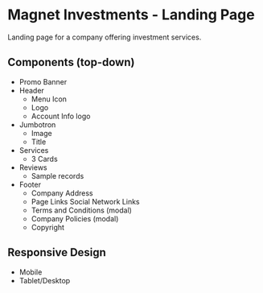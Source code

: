 # Magnet Investments - Landing Page
Landing page for a company offering investment services.
## Components (top-down)
- Promo Banner
- Header
	- Menu Icon
	- Logo
	- Account Info logo
- Jumbotron
	- Image
	- Title
- Services
	- 3 Cards
- Reviews
	- Sample records
- Footer
	- Company Address
	- Page Links
	Social Network Links
	- Terms and Conditions (modal)
	- Company Policies (modal)
	- Copyright
## Responsive Design
- Mobile
- Tablet/Desktop